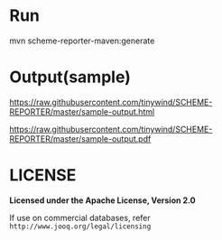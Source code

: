 # Run
mvn scheme-reporter-maven:generate

# Output(sample)
https://raw.githubusercontent.com/tinywind/SCHEME-REPORTER/master/sample-output.html

https://raw.githubusercontent.com/tinywind/SCHEME-REPORTER/master/sample-output.pdf


# LICENSE
**Licensed under the Apache License, Version 2.0**

If use on commercial databases, refer `http://www.jooq.org/legal/licensing`
